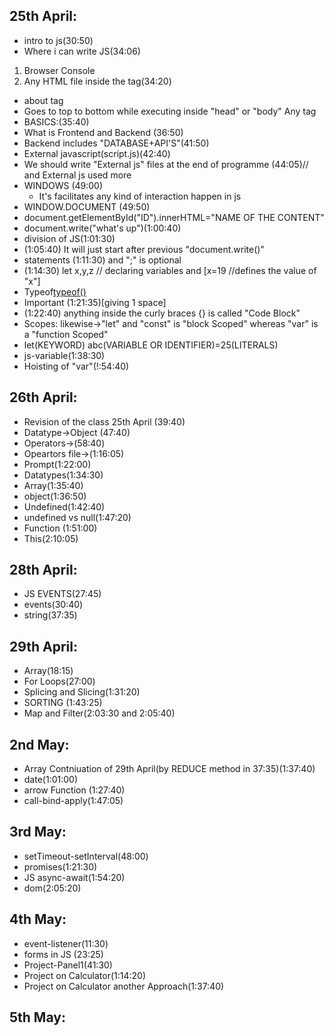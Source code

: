 ## 25th April:
- intro to js(30:50)
- Where i can write JS(34:06)
 1. Browser Console
 2. Any HTML file inside the <script></script> tag(34:20)
- about <script></script> tag
- Goes to top to bottom while executing inside "head" or "body" Any tag
- BASICS:(35:40)
- What is Frontend and Backend (36:50)
- Backend includes "DATABASE+API'S"(41:50)
- External javascript(script.js)(42:40)
- We should write "External js" files at the end of programme (44:05)// and External js used more
- WINDOWS (49:00)
  - It's facilitates any kind of interaction happen in js
- WINDOW.DOCUMENT (49:50)
- document.getElementById("ID").innerHTML="NAME OF THE CONTENT"
- document.write("what's up")(1:00:40)
- division of JS(1:01:30)
- (1:05:40) <!-- IMPORTANT --> It will just start after previous "document.write()"
- statements (1:11:30) and ";" is optional
- (1:14:30) let x,y,z // declaring variables and [x=19 //defines the value of "x"]
- Typeof[typeof()](1:20:15)
- Important (1:21:35)[giving 1 space]
- (1:22:40) anything inside the curly braces {} is called "Code Block"
- Scopes: likewise->"let" and "const" is "block Scoped" whereas "var" is a "function Scoped"
- let(KEYWORD) abc(VARIABLE OR IDENTIFIER)=25(LITERALS) <!--let abc=25-->
- js-variable(1:38:30)
- Hoisting of "var"(!:54:40)


## 26th April:
- Revision of the class 25th April (39:40)
- Datatype->Object (47:40)
- Operators->(58:40)
- Opeartors file->(1:16:05)
- Prompt(1:22:00)
- Datatypes(1:34:30)
 - Array(1:35:40)
 - object(1:36:50)
- Undefined(1:42:40)
- undefined vs null(1:47:20)
- Function (1:51:00)
- This(2:10:05)

## 28th April:
- JS EVENTS(27:45)
- events(30:40)
- string(37:35)

## 29th April:
- Array(18:15)
- For Loops(27:00)
- Splicing and Slicing(1:31:20)
- SORTING (1:43:25)
- Map and Filter(2:03:30 and 2:05:40)

## 2nd May:
- Array Contniuation of 29th April(by REDUCE method in 37:35)(1:37:40)
- date(1:01:00)
- arrow Function (1:27:40)
- call-bind-apply(1:47:05)

## 3rd May:
- setTimeout-setInterval(48:00)
- promises(1:21:30)
- JS async-await(1:54:20)
- dom(2:05:20)

## 4th May:
- event-listener(11:30)
- forms in JS (23:25)
- Project-Panel1(41:30)
- Project on Calculator(1:14:20)
- Project on Calculator another Approach(1:37:40)

## 5th May:


